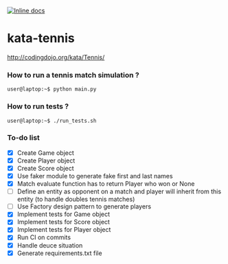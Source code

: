 [![Inline docs](https://travis-ci.com/yoyocm/kata-tennis.svg?branch=master)](https://travis-ci.com/yoyocm/kata-tennis.svg?branch=master)

# kata-tennis
http://codingdojo.org/kata/Tennis/

### How to run a tennis match simulation ?
```console
user@laptop:~$ python main.py
```

### How to run tests ?
```console
user@laptop:~$ ./run_tests.sh
```


### To-do list
- [x] Create Game object
- [x] Create Player object
- [x] Create Score object
- [x] Use faker module to generate fake first and last names
- [x] Match evaluate function has to return Player who won or None
- [ ] Define an entity as opponent on a match and player will inherit from this entity (to handle doubles tennis matches)
- [ ] Use Factory design pattern to generate players
- [x] Implement tests for Game object
- [x] Implement tests for Score object
- [x] Implement tests for Player object
- [x] Run CI on commits
- [x] Handle deuce situation
- [x] Generate requirements.txt file

